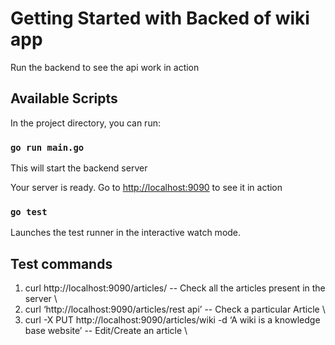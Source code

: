 # Getting Started with Backed of wiki app

Run the backend to see the api work in action

## Available Scripts

In the project directory, you can run:

### `go run main.go`

This will start the backend server

Your server is ready. Go to
[http://localhost:9090](http://localhost:9090) to see it in action

### `go test`

Launches the test runner in the interactive watch mode.

## Test commands

1. curl http://localhost:9090/articles/ -- Check all the articles present in the server \
2. curl ‘http://localhost:9090/articles/rest api’ -- Check a particular Article \
3. curl -X PUT http://localhost:9090/articles/wiki -d ‘A wiki is a knowledge base website’ -- Edit/Create an article \
